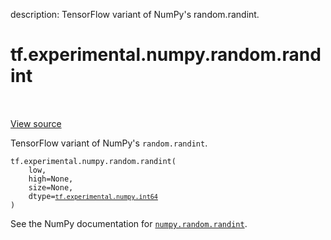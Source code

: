 description: TensorFlow variant of NumPy's random.randint.

<div itemscope itemtype="http://developers.google.com/ReferenceObject">
<meta itemprop="name" content="tf.experimental.numpy.random.randint" />
<meta itemprop="path" content="Stable" />
</div>

# tf.experimental.numpy.random.randint

<!-- Insert buttons and diff -->

<table class="tfo-notebook-buttons tfo-api nocontent" align="left">

</table>

<a target="_blank" class="external" href="/code/stable/tensorflow/python/ops/numpy_ops/np_random.py">View source</a>



TensorFlow variant of NumPy's `random.randint`.


<pre class="devsite-click-to-copy prettyprint lang-py tfo-signature-link">
<code>tf.experimental.numpy.random.randint(
    low,
    high=None,
    size=None,
    dtype=<a href="../../../../tf/experimental/numpy/int64.md"><code>tf.experimental.numpy.int64</code></a>
)
</code></pre>



<!-- Placeholder for "Used in" -->

See the NumPy documentation for [`numpy.random.randint`](https://numpy.org/doc/stable/reference/generated/numpy.random.randint.html).